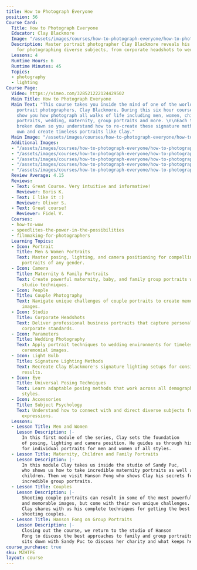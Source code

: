 ```yaml
---
title: How to Photograph Everyone
position: 56
Course Card:
  Title: How to Photograph Everyone
  Educator: Clay Blackmore
  Image: "/assets/images/courses/how-to-photograph-everyone/how-to-photograph-everyone.jpg"
  Description: Master portrait photographer Clay Blackmore reveals his signature techniques
    for photographing diverse subjects, from corporate headshots to wedding portraits.
  Lessons: 4
  Runtime Hours: 6
  Runtime Minutes: 45
  Topics:
  - photography
  - lighting
Course Page:
  Video: https://vimeo.com/328521222124429502
  Main Title: How to Photograph Everyone
  Main Text: "This course takes you inside the mind of one of the world's greatest
    portrait photographers, Clay Blackmore. During this six hour course Clay will
    show you how photograph all walks of life including men, women, children, corporate
    portraits, wedding, maternity, group portraits and more. \n\nEach technique is
    broken down so you understand how to re-create these signature methods on your
    own and create timeless portraits like Clay."
  Main Image: "/assets/images/courses/how-to-photograph-everyone/how-to-photograph-everyone-1.jpg"
  Additional Images:
  - "/assets/images/courses/how-to-photograph-everyone/how-to-photograph-everyone-2.jpg"
  - "/assets/images/courses/how-to-photograph-everyone/how-to-photograph-everyone-3.jpg"
  - "/assets/images/courses/how-to-photograph-everyone/how-to-photograph-everyone-4.jpg"
  - "/assets/images/courses/how-to-photograph-everyone/how-to-photograph-everyone-5.jpg"
  - "/assets/images/courses/how-to-photograph-everyone/how-to-photograph-everyone-6.jpg"
  Review Average: 4.15
  Reviews:
  - Text: Great Course. Very intuitive and informative!
    Reviewer: Boris K.
  - Text: I like it :)
    Reviewer: Oliver S.
  - Text: Great course!
    Reviewer: Fidel V.
  Courses:
  - how-to-wow
  - speedlites-the-power-in-the-possibilities
  - filmmaking-for-photographers
  Learning Topics:
  - Icon: Portrait
    Title: Men & Women Portraits
    Text: Master posing, lighting, and camera positioning for compelling individual
      portraits of any gender.
  - Icon: Camera
    Title: Maternity & Family Portraits
    Text: Create powerful maternity, baby, and family group portraits with expert
      studio techniques.
  - Icon: People
    Title: Couple Photography
    Text: Navigate unique challenges of couple portraits to create memorable, intimate
      images.
  - Icon: Studio
    Title: Corporate Headshots
    Text: Deliver professional business portraits that capture personality while maintaining
      corporate standards.
  - Icon: Parameters
    Title: Wedding Photography
    Text: Apply portrait techniques to wedding environments for timeless bridal and
      ceremonial images.
  - Icon: Light Bulb
    Title: Signature Lighting Methods
    Text: Recreate Clay Blackmore's signature lighting setups for consistent professional
      results.
  - Icon: Eye
    Title: Universal Posing Techniques
    Text: Learn adaptable posing methods that work across all demographics and portrait
      styles.
  - Icon: Accessories
    Title: Subject Psychology
    Text: Understand how to connect with and direct diverse subjects for authentic
      expressions.
  Lessons:
  - Lesson Title: Men and Women
    Lesson Description: |-
      In this first module of the series, Clay sets the foundation
      of posing, lighting and camera position. He guides us through his tips and techniques
      for individual portraits for men and women of all styles.
  - Lesson Title: Maternity, Children and Family Portraits
    Lesson Description: |-
      In this module Clay takes us inside the studio of Sandy Puc,
      who shows us how to take incredible maternity portraits as well as babies and
      children. Then we visit Hanson Fong who shows Clay his secrets for creating
      incredible group portraits.
  - Lesson Title: Couples
    Lesson Description: |-
      Shooting couple portraits can result in some of the most powerful
      and memorable images, but come with their own unique challenges. In this module
      Clay shares with us his complete techniques for getting the best results when
      shooting couples.
  - Lesson Title: Hanson Fong on Group Portraits
    Lesson Description: |-
      Closing out the course, we return to the studio of Hanson
      Fong to discuss the best approaches to family and group portraits. Then Clay
      sits down with Sandy Puc to discuss her charity and what keeps her motivated.
course_purchase: true
sku: MZHTPE
layout: course
---
```


